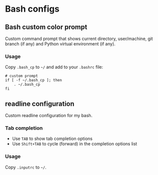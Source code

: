 # Bash configs

## Bash custom color prompt

Custom command prompt that shows current directory, user/machine, git branch
(if any) and Python virtual environment (if any).

### Usage

Copy `.bash_cp` to `~/` and add to your `.bashrc` file:

~~~
# custom prompt
if [ -f ~/.bash_cp ]; then
    . ~/.bash_cp
fi
~~~

## readline configuration

Custom readline configuration for my bash.

### Tab completion

- Use `TAB` to show tab completion options
- Use `Shift+TAB` to cycle (forward) in the completion options list

### Usage

Copy `.inputrc` to `~/`.

